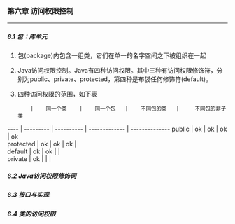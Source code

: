 ### 第六章   访问权限控制 ###
--------------------------


##### 6.1 包：库单元  

1. 包(package)内包含一组类，它们在单一的名字空间之下被组织在一起  

2. Java访问权限控制。Java有四种访问权限。其中三种有访问权限修饰符，分别为public、private、protected，第四种是布袋任何修饰符(default)。  

3. 四种访问权限的范围，如下表

           |    同一个类    |    同一个包   |    不同包的类   |     不同包的非子类  
----       |   ---------    |   ----------  |   ------------- |     --------------
public     |       ok       |      ok       |        ok       |           ok   
protected  |       ok       |      ok       |        ok       |            
default    |       ok       |      ok       |                 |            
private    |       ok       |               |                 |            



##### 6.2 Java访问权限修饰词


##### 6.3 接口与实现  


##### 6.4 类的访问权限  

 
